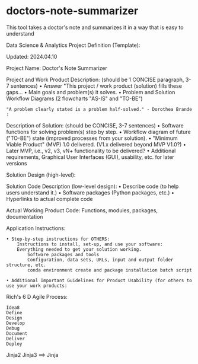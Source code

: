 # doctors-note-summarizer
This tool takes a doctor's note and summarizes it in a way that is easy to understand

Data Science & Analytics Project Definition (Template):

Updated: 2024.04.10

Project Name: Doctor's Note Summarizer

Project and Work Product Description:  (should be 1 CONCISE paragraph, 3-7 sentences)
	• Answer "This project / work product (solution) fills these gaps... 
	• Main goals and problem(s) it solves.
	• Problem and Solution Workflow Diagrams (2 flowcharts "AS-IS" and "TO-BE")

    "A problem clearly stated is a problem half-solved." - Dorothea Brande :


Description of Solution:  (should be CONCISE, 3-7 sentences)
	• Software functions for solving problem(s) step by step.
	• Workflow diagram of future ("TO-BE") state (improved processes from your solution).
	• "Minimum Viable Product" (MVP) 1.0 delivered.  (V1.x delivered beyond MVP V1.0?)
	• Later MVP, i.e., v2, v3, vN+ functionality to be delivered? 
    • Additional requirements, Graphical User Interfaces (GUI), usability, etc. for later versions
    
Solution Design (high-level):

Solution Code Description (low-level design): 
	• Describe code (to help users understand it.)
    • Software packages (Python packages, etc.)
	• Hyperlinks to actual complete code  

Actual Working Product Code: 
    Functions, modules, packages, documentation 
    
Application Instructions:

    • Step-by-step instructions for OTHERS:
        Instructions to install, set-up, and use your software:
        Everything needed to get your solution working.   
            Software packages and tools
            Configuration, data sets, URLs, input and output folder structure, etc. 
            conda environment create and package installation batch script
            
    • Additional Important Guidelines for Product Usability (for others to use your work products:


Rich's 6 D Agile Process:

    Idea8
    Define
    Design
    Develop
    Debug
    Document
    Deliver
    Deploy

Jinja2 
Jinja3 ==> Jinja 

